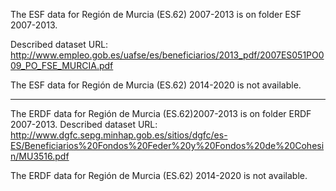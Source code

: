 The ESF data for Región de Murcia (ES.62) 2007-2013 is on folder ESF 2007-2013.

Described dataset URL: http://www.empleo.gob.es/uafse/es/beneficiarios/2013_pdf/2007ES051PO009_PO_FSE_MURCIA.pdf

The ESF data for Región de Murcia (ES.62) 2014-2020 is not available.

---

The ERDF data for Región de Murcia (ES.62)2007-2013 is on folder ERDF 2007-2013. 
Described dataset URL: http://www.dgfc.sepg.minhap.gob.es/sitios/dgfc/es-ES/Beneficiarios%20Fondos%20Feder%20y%20Fondos%20de%20Cohesin/MU3516.pdf

The ERDF data for Región de Murcia (ES.62) 2014-2020 is not available.
